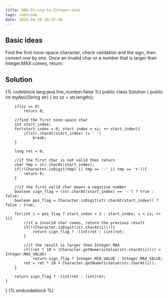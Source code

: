 ```yaml
---
title: 008-String-to-Integer-atoi
tags: leetcode
date: 2016-04-10 20:37:44
---
```

## Basic ideas
Find the first none-space character, check validation and the sign, then convert one by one. Once an invalid char or a number that is larger than Integer.MAX comes, return.
## Solution
{% codeblock lang:java line_number:false %}
public class Solution {
    public int myAtoi(String str) {
        int sz = str.length();

        if(sz == 0)
            return 0;

        //find the first none-space char
        int start_index;
        for(start_index = 0; start_index < sz; ++ start_index){
            if(str.charAt(start_index) != ' ')
                break;
        }

        long ret = 0;

        //if the first char is not valid then return
        char tmp = str.charAt(start_index);
        if(!(Character.isDigit(tmp) || tmp == '-' || tmp == '+')){
            return 0;
        }

        //if the first valid char means a negative number
        boolean sign_flag = (str.charAt(start_index) == '-') ? true : false;
        boolean pos_flag = Character.isDigit(str.charAt(start_index)) ? false : true;

        for(int i = pos_flag ? start_index + 1 : start_index; i < sz; ++ i){
            //if a invalid char comes, return the previous result
            if(!(Character.isDigit(str.charAt(i)))){
                return sign_flag ? -(int)ret : (int)ret;
            }

            //if the result is larger than Integer.MAX
            if((ret * 10 + (Character.getNumericValue(str.charAt(i)))) > Integer.MAX_VALUE)
                return sign_flag ? Integer.MIN_VALUE : Integer.MAX_VALUE;
            ret = ret * 10 + Character.getNumericValue(str.charAt(i));
        }

        return sign_flag ? -(int)ret : (int)ret;
    }
}
{% endcodeblock  %}
